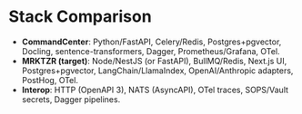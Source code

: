 # Stack Comparison

- **CommandCenter**: Python/FastAPI, Celery/Redis, Postgres+pgvector, Docling, sentence-transformers, Dagger, Prometheus/Grafana, OTel.
- **MRKTZR (target)**: Node/NestJS (or FastAPI), BullMQ/Redis, Next.js UI, Postgres+pgvector, LangChain/LlamaIndex, OpenAI/Anthropic adapters, PostHog, OTel.
- **Interop**: HTTP (OpenAPI 3), NATS (AsyncAPI), OTel traces, SOPS/Vault secrets, Dagger pipelines.
